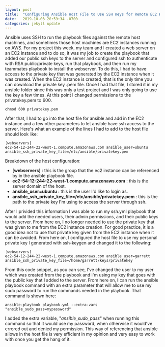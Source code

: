 ```yaml
---
layout: post
title:  "Configuring Ansible Host File to Use SSH Keys for Remote EC2 Host"
date:   2019-10-03 20:59:34 -0700
categories: jekyll update
---
```

 
Ansible uses SSH to run the playbook files against the remote host machines, and sometimes those host machines are EC2 instances running
on AWS.  For my project this week, my team and I created a web server on an EC2 instance and to do so, it was my job to create the playbook that added our public ssh keys to the server and configured ssh to authenticate with RSA public/private keys, run that playbook, and then run my teammates playbook to install the webserver.  To do this, I had to have access to the private key that was generated by the EC2 instance when it was created.  When the EC2 instance is created, that is the only time you can download the private key .pem file.  Once I had that file, I stored it in my ansible folder since this was only a test project and I was only going to use the key a few times.  At this point I changed permissions to the privatekey.pem to 600.
```
chmod 600 privatekey.pem
```
After that, I had to go into the host file for ansible and add in the EC2 instance and a few other parameters to let ansible have ssh access to the server.  Here's what an example of the lines I had to add to the host file should look like:
```
[webservers]
ec2-54-12-244-22-west-1.compute.amazonaws.com ansible_user=ubuntu ansible_ssh_private_key_file=/etc/ansible/privatekey.pem
```
Breakdown of the host configuration:
- **[webservers]** : this is the group that the ec2 instance can be referenced by in the ansible playbook file.
- **ec2-54-12-244-22-west-1.compute.amazonaws.com** : this is the server domain of the host.
- **ansible_user=ubuntu** : this is the user I'd like to login as.
- **ansible_ssh_private_key_file=/etc/ansible/privatekey.pem** : this is the path to the private key I'm using to access the server through ssh.

After I privided this information I was able to run my ssh.yml playbook that would add the needed users, their admin permissions, and their public keys to the server.  From here on, I no longer needed to use the private key that was given to me from the EC2 instance creation.  For good practice, it is a good idea not to use that private key given from the EC2 instance when it can be avoided.  From here on, I configured the host file to use my personal private key I generated with ssh-keygen and changed it to the following:
```
[webservers]
ec2-54-12-244-22-west-1.compute.amazonaws.com ansible_user=garrett ansible_ssh_private_key_file=/home/garrett/keys/privatekey
```
From this code snippet, as you can see, I've changed the user to my user which was created from the playbook and I'm using my key that goes with the public key that I added to the server.  From here on, I can run the ansible playbook command with an extra parameter that will allow me to use my sudo password to run the commands needed in the playbook.  That command is shown here:
```
ansible-playbook playbook.yml --extra-vars "ansible_sudo_pass=mypassword"
```
I added the extra variable, "*ansible_sudo_pass*" when running this command so that it would use my password, when otherwise it would've errored out and denied my permission.  This way of referencing that ansible allows in the host file is very efficient in my opinion and very easy to work with once you get the hang of it.  